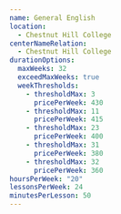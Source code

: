 ```yaml
---
name: General English
location:
  - Chestnut Hill College
centerNameRelation:
  - Chestnut Hill College
durationOptions:
  maxWeeks: 32
  exceedMaxWeeks: true
  weekThresholds:
    - thresholdMax: 3
      pricePerWeek: 430
    - thresholdMax: 11
      pricePerWeek: 415
    - thresholdMax: 23
      pricePerWeek: 400
    - thresholdMax: 31
      pricePerWeek: 380
    - thresholdMax: 32
      pricePerWeek: 360
hoursPerWeek: "20"
lessonsPerWeek: 24
minutesPerLesson: 50
---
```

